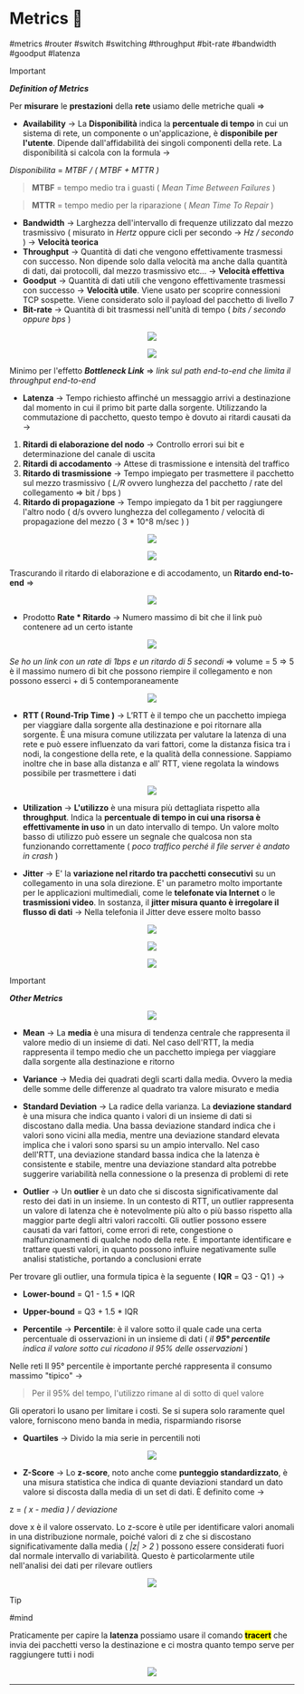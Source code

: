 # Metrics 📡

#metrics #router #switch #switching #throughput #bit-rate #bandwidth #goodput #latenza

> [!IMPORTANT]
> 
> ***Definition of Metrics***
> 
> Per **misurare** le **prestazioni** della **rete** usiamo delle metriche quali =>
> 
> - **Availability** -> La **Disponibilità** indica la **percentuale di tempo** in cui un sistema di rete, un componente o un'applicazione, è **disponibile per l'utente**. Dipende dall'affidabilità dei singoli componenti della rete. La disponibilità si calcola con la formula ->
> 
> *Disponibilita* = *MTBF / ( MTBF + MTTR )​*
> 
> > **MTBF** = tempo medio tra i guasti ( _Mean Time Between Failures_ )
> 
> > **MTTR** = tempo medio per la riparazione ( _Mean Time To Repair_ )
> 
> - **Bandwidth** -> Larghezza dell'intervallo di frequenze utilizzato dal mezzo trasmissivo ( misurato in *Hertz* oppure cicli per secondo -> *Hz / secondo* ) -> **Velocità teorica**
> - **Throughput** -> Quantità di dati che vengono effettivamente trasmessi con successo. Non dipende solo dalla velocità ma anche dalla quantità di dati, dai protocolli, dal mezzo trasmissivo etc... -> **Velocità effettiva**
> -  **Goodput** -> Quantità di dati utili che vengono effettivamente trasmessi con successo -> **Velocità utile**. Viene usato per scoprire connessioni TCP sospette. Viene considerato solo il payload del pacchetto di livello 7
> - **Bit-rate** -> Quantità di bit trasmessi nell'unità di tempo ( *bits / secondo oppure bps* ) 
>
> <p align="center"><img src="img/Screenshot 2024-01-21 190400.png" /></p>
> <p align="center"><img src="img/Screenshot 2024-01-21 191029.png" /></p>
>
> Minimo per l'effetto ***Bottleneck Link*** => *link sul path end-to-end che limita il throughput end-to-end*
> 
> - **Latenza** -> Tempo richiesto affinché un messaggio arrivi a destinazione dal momento in cui il primo bit parte dalla sorgente. Utilizzando la commutazione di pacchetto, questo tempo è dovuto ai ritardi causati da ->
> 1. **Ritardi di elaborazione del nodo** -> Controllo errori sui bit e determinazione del canale di uscita
> 2. **Ritardi di accodamento** -> Attese di trasmissione e intensità del traffico
> 3. **Ritardo di trasmissione** -> Tempo impiegato per trasmettere il pacchetto sul mezzo trasmissivo ( *L/R* ovvero lunghezza del pacchetto / rate del collegamento => bit / bps )
> 4. **Ritardo di propagazione** -> Tempo impiegato da 1 bit per raggiungere l'altro nodo ( d/s ovvero lunghezza del collegamento / velocità di propagazione del mezzo ( 3 \* 10^8 m/sec ) )
> 
> <p align="center"><img src="img/Screenshot 2025-05-04 100140.png" /></p>
> <p align="center"><img src="img/Screenshot 2024-01-21 192647.png" /></p> 
> 
> Trascurando il ritardo di elaborazione e di accodamento, un **Ritardo end-to-end** =>
> 
> <p align="center"><img src="img/Screenshot 2024-01-21 194748.png" /></p>
>
> - Prodotto **Rate \* Ritardo** -> Numero massimo di bit che il link può contenere ad un certo istante
> 
> <p align="center"><img src="img/Screenshot 2024-01-22 115159.png" /></p>
> 
> *Se ho un link con un rate di 1bps e un ritardo di 5 secondi* => volume = 5 => 5 è il massimo numero di bit che possono riempire il collegamento e non possono esserci + di 5 contemporaneamente
> 
> <p align="center"><img src="img/Screenshot 2024-01-22 115443.png" /></p>
> 
> - **RTT ( Round-Trip Time )** -> L’RTT è il tempo che un pacchetto impiega per viaggiare dalla sorgente alla destinazione e poi ritornare alla sorgente. È una misura comune utilizzata per valutare la latenza di una rete e può essere influenzato da vari fattori, come la distanza fisica tra i nodi, la congestione della rete, e la qualità della connessione. Sappiamo inoltre che in base alla distanza e all' RTT, viene regolata la windows possibile per trasmettere i dati
> 
> <p align="center"><img src="img/Screenshot 2025-05-04 100554.png" /></p>
> 
> - **Utilization** -> **L'utilizzo** è una misura più dettagliata rispetto alla **throughput**. Indica la **percentuale di tempo in cui una risorsa è effettivamente in uso** in un dato intervallo di tempo. Un valore molto basso di utilizzo può essere un segnale che qualcosa non sta funzionando correttamente ( _poco traffico perché il file server è andato in crash_ )
> 
> - **Jitter** -> E' la **variazione nel ritardo tra pacchetti consecutivi** su un collegamento in una sola direzione. E' un parametro molto importante per le applicazioni multimediali, come le **telefonate via Internet** o le **trasmissioni video**. In sostanza, il **jitter misura quanto è irregolare il flusso di dati** -> Nella telefonia il Jitter deve essere molto basso
> 
> <p align="center"><img src="img/Screenshot 2025-05-04 101629.png" /></p>
> <p align="center"><img src="img/Screenshot 2025-05-04 101731.png" /></p>
> <p align="center"><img src="img/Screenshot 2025-05-04 101839.png" /></p>
>

> [!IMPORTANT]
> 
> ***Other Metrics***
> 
> <p align="center"><img src="img/Screenshot 2025-05-04 102746.png" /></p>
> 
> - **Mean** -> La **media** è una misura di tendenza centrale che rappresenta il valore medio di un insieme di dati. Nel caso dell'RTT, la media rappresenta il tempo medio che un pacchetto impiega per viaggiare dalla sorgente alla destinazione e ritorno
> 
> - **Variance** -> Media dei quadrati degli scarti dalla media. Ovvero la media delle somme delle differenze al quadrato tra valore misurato e media 
> 
> - **Standard Deviation** -> La radice della varianza. La **deviazione standard** è una misura che indica quanto i valori di un insieme di dati si discostano dalla media. Una bassa deviazione standard indica che i valori sono vicini alla media, mentre una deviazione standard elevata implica che i valori sono sparsi su un ampio intervallo. Nel caso dell'RTT, una deviazione standard bassa indica che la latenza è consistente e stabile, mentre una deviazione standard alta potrebbe suggerire variabilità nella connessione o la presenza di problemi di rete
> 
> - **Outlier** -> Un **outlier** è un dato che si discosta significativamente dal resto dei dati in un insieme. In un contesto di RTT, un outlier rappresenta un valore di latenza che è notevolmente più alto o più basso rispetto alla maggior parte degli altri valori raccolti. Gli outlier possono essere causati da vari fattori, come errori di rete, congestione o malfunzionamenti di qualche nodo della rete. È importante identificare e trattare questi valori, in quanto possono influire negativamente sulle analisi statistiche, portando a conclusioni errate
> 
> Per trovare gli outlier, una formula tipica è la seguente ( **IQR** = Q3 - Q1 ) ->
> 
> - **Lower-bound** = Q1 - 1.5 \* IQR
> - **Upper-bound** = Q3 + 1.5 \* IQR
> 
> - **Percentile** -> **Percentile**: è il valore sotto il quale cade una certa percentuale di osservazioni in un insieme di dati ( _il **95° percentile** indica il valore sotto cui ricadono il 95% delle osservazioni_ )
> 
> Nelle reti Il 95° percentile è importante perché rappresenta il consumo massimo "tipico" ->
> 
> > Per il 95% del tempo, l'utilizzo rimane al di sotto di quel valore
> 
> Gli operatori lo usano per limitare i costi. Se si supera solo raramente quel valore, forniscono meno banda in media, risparmiando risorse
> 
> - **Quartiles** -> Divido la mia serie in percentili noti
> 
> <p align="center"><img src="img/Screenshot 2025-05-04 104245.png" /></p>
> 
> - **Z-Score** -> Lo **z-score**, noto anche come **punteggio standardizzato**, è una misura statistica che indica di quante deviazioni standard un dato valore si discosta dalla media di un set di dati. È definito come ->
> 
> z = *( x - media ) / deviazione*
> 
> dove x è il valore osservato. Lo z-score è utile per identificare valori anomali in una distribuzione normale, poiché valori di z che si discostano significativamente dalla media ( _|z| > 2_ ) possono essere considerati fuori dal normale intervallo di variabilità. Questo è particolarmente utile nell'analisi dei dati per rilevare outliers
> 
> <p align="center"><img src="img/Screenshot 2025-05-04 101018.png" /></p> 
>

> [!TIP]
> 
> #mind
> 
> Praticamente per capire la **latenza** possiamo usare il comando <mark>**tracert**</mark> che invia dei pacchetti verso la destinazione e ci mostra quanto tempo serve per raggiungere tutti i nodi
> 
> <p align="center"><img src="img/Screenshot 2024-01-21 195854.png" /></p>
> 

---